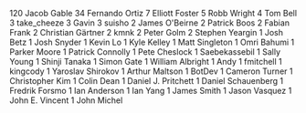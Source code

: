    120	Jacob Gable
    34	Fernando Ortiz
     7	Elliott Foster
     5	Robb Wright
     4	Tom Bell
     3	take_cheeze
     3	Gavin
     3	suisho
     2	James O'Beirne
     2	Patrick Boos
     2	Fabian Frank
     2	Christian Gärtner
     2	kmnk
     2	Peter Golm
     2	Stephen Yeargin
     1	Josh Betz
     1	Josh Snyder
     1	Kevin Lo
     1	Kyle Kelley
     1	Matt Singleton
     1	Omri Bahumi
     1	Parker Moore
     1	Patrick Connolly
     1	Pete Cheslock
     1	Saebekassebil
     1	Sally Young
     1	Shinji Tanaka
     1	Simon Gate
     1	William Albright
     1	Andy
     1	fmitchell
     1	kingcody
     1	Yaroslav Shirokov
     1	Arthur Maltson
     1	BotDev
     1	Cameron Turner
     1	Christopher Kim
     1	Colin Dean
     1	Daniel J. Pritchett
     1	Daniel Schauenberg
     1	Fredrik Forsmo
     1	Ian Anderson
     1	Ian Yang
     1	James Smith
     1	Jason Vasquez
     1	John E. Vincent
     1	John Michel
